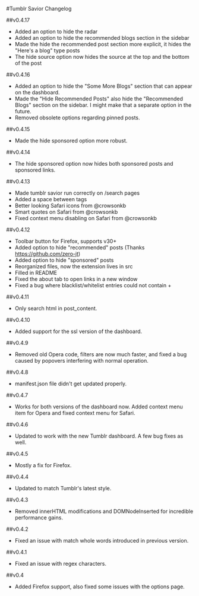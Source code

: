 #Tumblr Savior Changelog

##v0.4.17
 * Added an option to hide the radar
 * Added an option to hide the recommended blogs section in the sidebar
 * Made the hide the recommended post section more explicit, it hides the "Here's a blog" type posts
 * The hide source option now hides the source at the top and the bottom of the post

##v0.4.16
 * Added an option to hide the "Some More Blogs" section that can appear on the dashboard.
 * Made the "Hide Recommended Posts" also hide the "Recommended Blogs" section on the sidebar. I might make that a separate option in the future.
 * Removed obsolete options regarding pinned posts.

##v0.4.15
 * Made the hide sponsored option more robust.

##v0.4.14
 * The hide sponsored option now hides both sponsored posts and sponsored links.

##v0.4.13
 * Made tumblr savior run correctly on /search pages
 * Added a space between tags
 * Better looking Safari icons from @crowsonkb
 * Smart quotes on Safari from @crowsonkb
 * Fixed context menu disabling on Safari from @crowsonkb

##v0.4.12
 * Toolbar button for Firefox, supports v30+
 * Added option to hide "recommended" posts (Thanks https://github.com/zero-jt)
 * Added option to hide "sponsored" posts
 * Reorganized files, now the extension lives in src
 * Filled in README
 * Fixed the about tab to open links in a new window
 * Fixed a bug where blacklist/whitelist entries could not contain +

##v0.4.11
 * Only search html in post_content.

##v0.4.10
 * Added support for the ssl version of the dashboard.

##v0.4.9
 * Removed old Opera code, filters are now much faster, and fixed a bug caused by popovers interfering with normal operation.

##v0.4.8
 * manifest.json file didn't get updated properly.

##v0.4.7
 * Works for both versions of the dashboard now. Added context menu item for Opera and fixed context menu for Safari.

##v0.4.6
 * Updated to work with the new Tumblr dashboard. A few bug fixes as well.

##v0.4.5
 * Mostly a fix for Firefox.

##v0.4.4
 * Updated to match Tumblr's latest style.

##v0.4.3
 * Removed innerHTML modifications and DOMNodeInserted for incredible performance gains.

##v0.4.2
 * Fixed an issue with match whole words introduced in previous version.

##v0.4.1
 * Fixed an issue with regex characters.

##v0.4
 * Added Firefox support, also fixed some issues with the options page.
